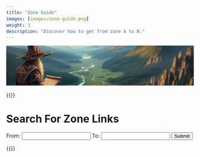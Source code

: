 ```yaml
---
title: "Zone Guide"
images: [images/zone-guide.png]
weight: 3
description: "Discover how to get from zone A to B."
---
```


![Zone Guide](images/zone-guide.png)

{{<rawhtml>}}
<div class="container">
  <form action="" id="searchForm">
    <h1>Search For Zone Links</h1>
    From:
    <input list="zones" name="from" id="from">
    To:
    <input list="zones" name="to" id="to">
  <datalist id="zones">
  </datalist>
    <button type="submit">Submit</button>
  </form>
    <div id="results"></div>
</div>


<script>


isAARoutingEnabled = false;

const zones = new Map([
["qeynos","South Qeynos"], // Classic
["qeynos2","North Qeynos"], // Classic
["qrg","Surefall Glade"], // Classic
["qeytoqrg","Qeynos Hills"], // Classic
["highkeep","HighKeep"], // Classic
["freportn","North Freeport"], // Classic
["freportw","West Freeport"], // Classic
["freporte","East Freeport"], // Classic
["runnyeye","Clan RunnyEye"], // Classic
["qey2hh1","West Karana"], // Classic
["northkarana","North Karana"], // Classic
["southkarana","South Karana"], // Classic
["eastkarana","East Karana"], // Classic
["beholder","Gorge of King Xorbb"], // Classic
["blackburrow","BlackBurrow"], // Classic
["paw","Infected Paw"], // Classic
["rivervale","Rivervale"], // Classic
["kithicor","Kithicor Forest (A)"], // Classic
["commons","West Commonlands"], // Classic
["ecommons","East Commonlands"], // Classic
["erudnint","Erudin Palace"], // Classic
["erudnext","Erudin"], // Classic
["nektulos","Nektulos Forest"], // Classic
["cshome","Sunset Home"], // Classic
["lavastorm","Lavastorm Mountains"], // Classic
["nektropos","Nektropos"], // Classic
["halas","Halas"], // Classic
["everfrost","Everfrost Peaks"], // Classic
["soldunga","Solusek's Eye"], // Classic
["soldungb","Nagafen's Lair"], // Classic
["misty","Misty Thicket (A)"], // Classic
["nro","North Ro"], // Classic
["sro", "South Ro"], // Classic
//["southro","South Ro (A)"], // Classic v2
["befallen","Befallen (A)"], // Classic
["oasis","Oasis of Marr"], // Classic
["tox","Toxxulia Forest"], // Classic
["hole","The Ruins of Old Paineel"], // Classic
["neriaka","Neriak Foreign Quarter"], // Classic
["neriakb","Neriak Commons"], // Classic
["neriakc","Neriak Third Gate"], // Classic
["neriakd","Neriak Palace"], // Classic
["najena","Najena"], // Classic
["qcat","Qeynos Catacombs"], // Classic
["innothule","Innothule Swamp (A)"], // Classic
["feerrott","The Feerrott(A)"], // Classic
["cazicthule","Cazic-Thule"], // Classic
["oggok","Oggok"], // Classic
["rathemtn","Mountains of Rathe"], // Classic
["lakerathe","Lake Rathetear"], // Classic
["grobb","Grobb"], // Classic
["aviak","Aviak Village"], // Classic
["gfaydark","The Greater Faydark"], // Classic
["akanon","Ak'Anon"], // Classic
["steamfont","Steamfont Mountains"], // Classic
["lfaydark","The Lesser Faydark"], // Classic
["crushbone","Clan Crushbone"], // Classic
["mistmoore","Castle Mistmoore"], // Classic
["kaladima","Kaladim (A)"], // Classic
["felwithea","Felwithe (A)"], // Classic
["felwitheb","Felwithe (B)"], // Classic
["unrest","Estate of Unrest"], // Classic
["kedge","Kedge Keep"], // Classic
["guktop","Upper Guk"], // Classic
["gukbottom","Lower Guk"], // Classic
["kaladimb","Kaladim (B)"], // Classic
["butcher","Butcherblock Mountains"], // Classic
["oot","Ocean of Tears"], // Classic
["cauldron","Dagnor's Cauldron"], // Classic
["airplane","Plane of Sky"], // Classic
["fearplane","Plane of Fear"], // Classic
["permafrost","Permafrost Keep"], // Classic
["kerraridge","Kerra Isle"], // Classic
["paineel","Paineel"], // Classic
["hateplane","The Plane of Hate"], // Classic
["arena","The Arena (A)"], // Classic
["soltemple","Temple of Solusek Ro"], // Classic
["erudsxing","Erud's Crossing"], // Classic
["stonebrunt","Stonebrunt Mountains"], // Classic
["warrens","The Warrens"], // Classic
["erudsxing2","Marauder's Mire"], // Classic
["bazaar","The Bazaar"], // Classic
["bazaar2","The Bazaar (2)"], // Classic
["arena2","The Arena (B)"], // Classic
["jaggedpine","The Jaggedpine Forest"], // Classic
["nedaria","Nedaria's Landing"], // Classic
["tutorial","Tutorial Zone"], // Classic
["load","Loading (A)"], // Classic
["load2","Loading (B)"], // Classic
["hateplaneb","The Plane of Hate"], // Classic
["shadowrest","Shadowrest"], // Classic
//["tutoriala","The Mines of Gloomingdeep (A)"], // Classic
//["tutorialb","The Mines of Gloomingdeep (B)"], // Classic
//["clz","Loading (C)"], // Classic
//["poknowledge","Plane of Knowledge"], // Classic
["soldungc","The Caverns of Exile"], // Classic
//["guildlobby","The Guild Lobby"], // Classic
//["barter","The Barter Hall"], // Classic
//["takishruins","Ruins of Takish-Hiz"], // Classic
//["freeporteast","East Freeport"], // Classic v2
//["freeportwest","West Freeport"], // Classic v2
//["freeportsewers","Freeport Sewers"], // Classic v2
//["northro","North Ro (B)"], // Classic v2
//["southro","South Ro (B)"], // Classic v2
//["highpasshold","Highpass Hold"], // Classic v2
//["commonlands","Commonlands"], // Classic v2
//["oceanoftears","Ocean Of Tears"], // Classic v2
//["kithforest","Kithicor Forest (B)"], // Classic v2
//["befallenb","Befallen (B)"], // Classic v2
//["highpasskeep","Highpass Keep"], // Classic v2
//["innothuleb","Innothule Swamp (B)"], // Classic v2
//["toxxulia","Toxxulia Forest"], // Classic v2
//["mistythicket","Misty Thicket (B)"], // Classic v2
["steamfontmts","Steamfont Mountains"], // Classic
["dragonscalea","Tinmizer's Wunderwerks"], // Classic
["crafthalls","Ngreth's Den"], // Classic
["weddingchapel","Wedding Chapel"], // Classic
["weddingchapeldark","Wedding Chapel"], // Classic
["dragoncrypt","Lair of the Fallen"], // Classic
["arttest","Art Testing Domain"], // Classic
["fhalls","The Forgotten Halls"], // Classic
["apprentice","Designer Apprentice"], // Classic
// ["fieldofbone","The Field of Bone"], // Kunark
// ["warslikswood","Warsliks Wood"], // Kunark
// ["droga","Temple of Droga"], // Kunark
// ["cabwest","West Cabilis"], // Kunark
// ["swampofnohope","Swamp of No Hope"], // Kunark
// ["firiona","Firiona Vie"], // Kunark
// ["lakeofillomen","Lake of Ill Omen"], // Kunark
// ["dreadlands","Dreadlands"], // Kunark
// ["burningwood","Burning Woods"], // Kunark
// ["kaesora","Kaesora"], // Kunark
// ["sebilis","Old Sebilis"], // Kunark
// ["citymist","City of Mist"], // Kunark
// ["skyfire","Skyfire Mountains"], // Kunark
// ["frontiermtns","Frontier Mountains"], // Kunark
// ["overthere","The Overthere"], // Kunark
// ["emeraldjungle","The Emerald Jungle"], // Kunark
// ["trakanon","Trakanon's Teeth"], // Kunark
// ["timorous","Timorous Deep"], // Kunark
// ["kurn","Kurn's Tower"], // Kunark
// ["karnor","Karnor's Castle"], // Kunark
// ["chardok","Chardok"], // Kunark
// ["dalnir","Dalnir"], // Kunark
// ["charasis","Howling Stones"], // Kunark
["cabeast","East Cabilis"], // Kunark
// ["nurga","Mines of Nurga"], // Kunark
// ["veeshan","Veeshan's Peak"], // Kunark
// ["veksar","Veksar"], // Kunark
// ["chardokb","The Halls of Betrayal"], // Kunark
// ["iceclad","Iceclad Ocean"], // Scars of Velious
// ["frozenshadow","Tower of Frozen Shadow"], // Scars of Velious
// ["velketor","Velketor's Labyrinth"], // Scars of Velious
// ["kael","Kael Drakkal"], // Scars of Velious
// ["skyshrine","Skyshrine"], // Scars of Velious
// ["thurgadina","Thurgadin"], // Scars of Velious
// ["eastwastes","Eastern Wastes"], // Scars of Velious
// ["cobaltscar","Cobalt Scar"], // Scars of Velious
// ["greatdivide","Great Divide"], // Scars of Velious
// ["wakening","The Wakening Land"], // Scars of Velious
// ["westwastes","Western Wastes"], // Scars of Velious
// ["crystal","Crystal Caverns"], // Scars of Velious
// ["necropolis","Dragon Necropolis"], // Scars of Velious
// ["templeveeshan","Temple of Veeshan"], // Scars of Velious
// ["sirens","Siren's Grotto"], // Scars of Velious
// ["mischiefplane","Plane of Mischief"], // Scars of Velious
// ["growthplane","Plane of Growth"], // Scars of Velious
// ["sleeper","Sleeper's Tomb"], // Scars of Velious
// ["thurgadinb","Icewell Keep"], // Scars of Velious
// ["shadowhaven","Shadow Haven"], // Luclin
// ["nexus","The Nexus"], // Luclin
// ["echo","Echo Caverns"], // Luclin
// ["acrylia","Acrylia Caverns"], // Luclin
// ["sharvahl","Shar Vahl"], // Luclin
// ["paludal","Paludal Caverns"], // Luclin
// ["fungusgrove","Fungus Grove"], // Luclin
// ["vexthal","Vex Thal"], // Luclin
// ["sseru","Sanctus Seru"], // Luclin
// ["katta","Katta Castellum"], // Luclin
// ["netherbian","Netherbian Lair"], // Luclin
// ["ssratemple","Ssraeshza Temple"], // Luclin
// ["griegsend","Grieg's End"], // Luclin
// ["thedeep","The Deep"], // Luclin
// ["shadeweaver","Shadeweaver's Thicket"], // Luclin
// ["hollowshade","Hollowshade Moor"], // Luclin
// ["grimling","Grimling Forest"], // Luclin
// ["mseru","Marus Seru"], // Luclin
// ["letalis","Mons Letalis"], // Luclin
// ["twilight","The Twilight Sea"], // Luclin
// ["thegrey","The Grey"], // Luclin
// ["tenebrous","The Tenebrous Mountains"], // Luclin
// ["maiden","The Maiden's Eye"], // Luclin
// ["dawnshroud","Dawnshroud Peaks"], // Luclin
// ["scarlet","The Scarlet Desert"], // Luclin
// ["umbral","The Umbral Plains"], // Luclin
// ["akheva","Akheva Ruins"], // Luclin
// ["codecay","Ruins of Lxanvom"], // Planes of Power
// ["pojustice","Plane of Justice"], // Planes of Power
// ["potranquility","Plane of Tranquility"], // Planes of Power
// ["ponightmare","Plane of Nightmare"], // Planes of Power
// ["podisease","Plane of Disease"], // Planes of Power
// ["poinnovation","Plane of Innovation"], // Planes of Power
// ["potorment","Plane of Torment"], // Planes of Power
// ["povalor","Plane of Valor"], // Planes of Power
// ["bothunder","Torden, The Bastion of Thunder"], // Planes of Power
// ["postorms","Plane of Storms"], // Planes of Power
// ["hohonora","Halls of Honor"], // Planes of Power
// ["solrotower","Solusek Ro's Tower"], // Planes of Power
// ["powar","Plane of War"], // Planes of Power
// ["potactics","Drunder, Fortress of Zek"], // Planes of Power
// ["poair","Eryslai, the Kingdom of Wind"], // Planes of Power
// ["powater","Reef of Coirnav"], // Planes of Power
// ["pofire","Doomfire, The Burning Lands"], // Planes of Power
// ["poeartha","Vegarlson, The Earthen Badlands"], // Planes of Power
// ["potimea","Plane of Time (A)"], // Planes of Power
// ["hohonorb","Temple of Marr (A)"], // Planes of Power
// ["nightmareb","Lair of Terris Thule"], // Planes of Power
// ["poearthb","Stronghold of the Twelve"], // Planes of Power
// ["potimeb","Plane of Time (B)"], // Planes of Power
// ["gunthak","Gulf of Gunthak"], // LoY
// ["dulak","Dulak's Harbor"], // LoY
// ["torgiran","Torgiran Mines"], // LoY
// ["nadox","Crypt of Nadox"], // LoY
// ["hatesfury","Hate's Fury, The Scorned Maiden"], // LoY
// ["guka","The Cauldron of Lost Souls"], // LDoN
// ["ruja","The Bloodied Quarries"], // LDoN
// ["taka","The Sunken Library"], // LDoN
// ["mira","The Silent Gallery"], // LDoN
// ["mmca","The Forlorn Caverns"], // LDoN
// ["gukb","The Drowning Crypt"], // LDoN
// ["rujb","The Halls of War"], // LDoN
// ["takb","The Shifting Tower"], // LDoN
// ["mirb","The Maw of the Menagerie"], // LDoN
// ["mmcb","The Dreary Grotto"], // LDoN
// ["gukc","The Ancient Aqueducts"], // LDoN
// ["rujc","The Wind Bridges"], // LDoN
// ["takc","The Fading Temple"], // LDoN
// ["mirc","The Spider Den"], // LDoN
// ["mmcc","The Asylum of Invoked Stone"], // LDoN
// ["gukd","The Mushroom Grove"], // LDoN
// ["rujd","The Gladiator Pits"], // LDoN
// ["takd","The Royal Observatory"], // LDoN
// ["mird","The Hushed Banquet"], // LDoN
// ["mmcd","The Chambers of Eternal Affliction"], // LDoN
// ["guke","The Foreboding Prison"], // LDoN
// ["ruje","The Drudge Hollows"], // LDoN
// ["take","The River of Recollection"], // LDoN
// ["mire","The Frosted Halls"], // LDoN
// ["mmce","The Sepulcher of the Damned"], // LDoN
// ["gukf","The Chapel of the Witnesses"], // LDoN
// ["rujf","The Fortified Lair of the Taskmasters"], // LDoN
// ["takf","The Sandfall Corridors"], // LDoN
// ["mirf","The Forgotten Wastes"], // LDoN
// ["mmcf","The Ritualistic Summoning Grounds"], // LDoN
// ["gukg","The Root Garden"], // LDoN
// ["rujg","The Hidden Vale"], // LDoN
// ["takg","The Balancing Chamber"], // LDoN
// ["mirg","The Heart of the Menagerie"], // LDoN
// ["mmcg","The Cesspits of Putrescence"], // LDoN
// ["gukh","The Accursed Sanctuary"], // LDoN
// ["rujh","The Blazing Forge"], // LDoN
// ["takh","The Sweeping Tides"], // LDoN
// ["mirh","The Morbid Laboratory"], // LDoN
// ["mmch","The Aisles of Blood"], // LDoN
// ["ruji","The Arena of Chance"], // LDoN
// ["taki","The Antiquated Palace"], // LDoN
// ["miri","The Theater of Imprisoned Horrors"], // LDoN
// ["mmci","The Halls of Sanguinary Rites"], // LDoN
// ["rujj","The Barracks of War"], // LDoN
// ["takj","The Prismatic Corridors"], // LDoN
// ["mirj","The Grand Library"], // LDoN
// ["mmcj","The Infernal Sanctuary"], // LDoN
// ["abysmal","Abysmal Sea"], // GoD
// ["natimbi","Natimbi, The Broken Shores"], // GoD
// ["qinimi","Qinimi, Court of Nihilia"], // GoD
// ["riwwi","Riwwi, Coliseum of Games"], // GoD
// ["barindu","Barindu, Hanging Gardens"], // GoD
// ["ferubi","Ferubi, Forgotten Temple of Taelosia"], // GoD
// ["snpool","Sewers of Nihilia, Pool of Sludge"], // GoD
// ["snlair","Sewers of Nihilia, Lair of Trapped Ones"], // GoD
// ["snplant","Sewers of Nihilia, Purifying Plant"], // GoD
// ["sncrematory","Sewers of Nihilia, the Crematory"], // GoD
// ["tipt","Tipt, Treacherous Crags"], // GoD
// ["vxed","Vxed, The Crumbling Caverns"], // GoD
// ["yxtta","Yxtta, Pulpit of Exiles"], // GoD
// ["uqua","Uqua, The Ocean God Chantry"], // GoD
// ["kodtaz","Kod'Taz, Broken Trial Grounds"], // GoD
// ["ikkinz","Ikkinz, Chambers of Destruction"], // GoD
// ["qvic","Qvic, Prayer Grounds of Calling"], // GoD
// ["inktuta","Inktu`Ta, The Unmasked Chapel"], // GoD
// ["txevu","Txevu, Lair of the Elite"], // GoD
// ["tacvi","Tacvi, Seat of the Slaver"], // GoD
// ["qvibc","Qvic, the Hidden Vault"], // GoD
// ["wallofslaughter","Wall of Slaughter"], // OoW
// ["bloodfields","The Bloodfields"], // OoW
// ["draniksscar","Dranik's Scar"], // OoW
// ["causeway","Nobles' Causeway"], // OoW
// ["chambersa","Muramite Proving Grounds (A)"], // OoW
// ["chambersb","Muramite Proving Grounds (B)"], // OoW
// ["chambersc","Muramite Proving Grounds (C)"], // OoW
// ["chambersd","Muramite Proving Grounds (D)"], // OoW
// ["chamberse","Muramite Proving Grounds (E)"], // OoW
// ["chambersf","Muramite Proving Grounds (F)"], // OoW
// ["provinggrounds","Muramite Proving Grounds"], // OoW
// ["anguish","Asylum of Anguish"], // OoW
// ["dranikhollowsa","Dranik's Hollows (A)"], // OoW
// ["dranikhollowsb","Dranik's Hollows (B)"], // OoW
// ["dranikhollowsc","Dranik's Hollows (C)"], // OoW
// ["dranikhollowsd","Dranik's Hollows (D)"], // OoW
// ["dranikhollowse","Dranik's Hollows (E)"], // OoW
// ["dranikhollowsf","Dranik's Hollows (F)"], // OoW
// ["dranikhollowsg","Dranik's Hollows (G)"], // OoW
// ["dranikhollowsh","Dranik's Hollows (H)"], // OoW
// ["dranikhollowsi","Dranik's Hollows (I)"], // OoW
// ["dranikhollowsj","Dranik's Hollows (J)"], // OoW
// ["dranikcatacombsa","Catacombs of Dranik (A)"], // OoW
// ["dranikcatacombsb","Catacombs of Dranik (B)"], // OoW
// ["dranikcatacombsc","Catacombs of Dranik (C)"], // OoW
// ["draniksewersa","Sewers of Dranik (A)"], // OoW
// ["draniksewersb","Sewers of Dranik (B)"], // OoW
// ["draniksewersc","Sewers of Dranik (C)"], // OoW
// ["riftseekers","Riftseekers' Sanctum"], // OoW
// ["harbingers","Harbingers' Spire"], // OoW
// ["dranik","The Ruined City of Dranik"], // OoW
// ["broodlands","The Broodlands"], // DoN
// ["stillmoona","Stillmoon Temple"], // DoN
// ["stillmoonb","The Ascent"], // DoN
// ["thundercrest","Thundercrest Isles"], // DoN
// ["delvea","Lavaspinner's Lair"], // DoN
// ["delveb","Tirranun's Delve"], // DoN
// ["thenest","The Accursed Nest"], // DoN
// ["guildhall","Guild Hall"], // DoN
// ["illsalin","Ruins of Illsalin"], // DoDH
// ["illsalina","Imperial Bazaar"], // DoDH
// ["illsalinb","Temple of the Korlach"], // DoDH
// ["illsalinc","The Nargilor Pits"], // DoDH
// ["dreadspire","Dreadspire Keep"], // DoDH
// ["drachnidhive","The Hive"], // DoDH
// ["drachnidhivea","Living Larder"], // DoDH
// ["drachnidhiveb","Coven of the Skinwalkers"], // DoDH
// ["drachnidhivec","Queen Sendaii's Lair"], // DoDH
// ["westkorlach","Stoneroot Falls"], // DoDH
// ["westkorlacha","Chambers of Xill"], // DoDH
// ["westkorlachb","Caverns of the Lost"], // DoDH
// ["westkorlachc","Lair of the Korlach"], // DoDH
// ["eastkorlach","Undershore"], // DoDH
// ["eastkorlacha","Snarlstone Dens"], // DoDH
// ["shadowspine","Shadowspine"], // DoDH
// ["corathus","Corathus Creep"], // DoDH
// ["corathusa","Sporali Caverns"], // DoDH
// ["corathusb","Corathus Lair"], // DoDH
// ["nektulosa","Shadowed Grove"], // DoDH
// ["arcstone","Arcstone"], // PoR
// ["relic","Relic"], // PoR
// ["skylance","Skylance"], // PoR
// ["devastation","The Devastation"], // PoR
// ["devastationa","The Seething Wall"], // PoR
// ["rage","Sverag, Stronghold of Rage"], // PoR
// ["ragea","Razorthorn, Tower of Sullon Zek"], // PoR
// ["takishruinsa","The Root of Ro"], // PoR
// ["elddar","The Elddar Forest"], // PoR
// ["elddara","Tunare's Shrine"], // PoR
// ["theater","Theater of Blood"], // PoR
// ["theatera","Deathknell, Tower of Dissonance"], // PoR
// ["freeportacademy","Academy of Arcane Sciences"], // PoR
// ["freeporttemple","Temple of Marr (B)"], // PoR
// ["freeportmilitia","Freeport Militia House"], // PoR
// ["freeportarena","Arena"], // PoR
// ["freeportcityhall","City Hall"], // PoR
// ["freeporttheater","Theater"], // PoR
// ["freeporthall","Hall of Truth"], // PoR
// ["crescent","Crescent Reach"], // TSS
// ["moors","Blightfire Moors"], // TSS
// ["stonehive","Stone Hive"], // TSS
// ["mesa","Goru`kar Mesa"], // TSS
// ["roost","Blackfeather Roost"], // TSS
// ["steppes","The Steppes"], // TSS
// ["icefall","Icefall Glacier"], // TSS
// ["valdeholm","Valdeholm"], // TSS
// ["frostcrypt","Frostcrypt, Throne of the Shade King"], // TSS
// ["sunderock","Sunderock Springs"], // TSS
// ["vergalid","Vergalid Mines"], // TSS
// ["direwind","Direwind Cliffs"], // TSS
// ["ashengate","Ashengate, Reliquary of the Scale"], // TSS
// ["kattacastrum","Katta Castrum"], // TBS
// ["thalassius","Thalassius, the Coral Keep"], // TBS
// ["atiiki","Jewel of Atiiki"], // TBS
// ["zhisza","Zhisza, the Shissar Sanctuary"], // TBS
// ["silyssar","Silyssar, New Chelsith"], // TBS
// ["solteris","Solteris, the Throne of Ro"], // TBS
// ["barren","Barren Coast"], // TBS
// ["buriedsea","The Buried Sea"], // TBS
// ["jardelshook","Jardel's Hook"], // TBS
// ["monkeyrock","Monkey Rock"], // TBS
// ["suncrest","Suncrest Isle"], // TBS
// ["deadbone","Deadbone Reef"], // TBS
// ["blacksail","Blacksail Folly"], // TBS
// ["maidensgrave","Maiden's Grave"], // TBS
// ["redfeather","Redfeather Isle"], // TBS
// ["shipmvp","The Open Sea (A)"], // TBS
// ["shipmvu","The Open Sea (B)"], // TBS
// ["shippvu","The Open Sea (C)"], // TBS
// ["shipuvu","The Open Sea (D)"], // TBS
// ["shipmvm","The Open Sea (E)"], // TBS
// ["mechanotus","Fortress Mechanotus"], // SoF
// ["mansion","Meldrath's Majestic Mansion"], // SoF
// ["steamfactory","The Steam Factory"], // SoF
// ["shipworkshop","S.H.I.P. Workshop"], // SoF
// ["gyrospireb","Gyrospire Beza"], // SoF
// ["gyrospirez","Gyrospire Zeka"], // SoF
// ["dragonscale","Dragonscale Hills"], // SoF
// ["lopingplains","Loping Plains"], // SoF
// ["hillsofshade","Hills of Shade"], // SoF
// ["bloodmoon","Bloodmoon Keep"], // SoF
// ["crystallos","Crystallos, Lair of the Awakened"], // SoF
// ["guardian","The Mechamatic Guardian"], // SoF
// ["cryptofshade","Crypt of Shade"], // SoF
// ["dragonscaleb","Deepscar's Den"], // SoF
// ["oldfieldofbone","Old Field of Scale"], // SoD
// ["oldkaesoraa","Kaesora Library"], // SoD
// ["oldkaesorab","Hatchery Wing"], // SoD
// ["oldkurn","Old Kurn's Tower"], // SoD
// ["oldkithicor","Bloody Kithicor"], // SoD
// ["oldcommons","Old Commonlands"], // SoD
// ["oldhighpass","Old Highpass Hold"], // SoD
// ["thevoida","The Void (A)"], // SoD
// ["thevoidb","The Void (B)"], // SoD
// ["thevoidc","The Void (C)"], // SoD
// ["thevoidd","The Void (D)"], // SoD
// ["thevoide","The Void (E)"], // SoD
// ["thevoidf","The Void (F)"], // SoD
// ["thevoidg","The Void (G)"], // SoD
// ["oceangreenhills","Oceangreen Hills"], // SoD
// ["oceangreenvillage","Oceangreen Village"], // SoD
// ["oldblackburrow","Old Blackburrow"], // SoD
// ["bertoxtemple","Temple of Bertoxxulous"], // SoD
// ["discord","Korafax, Home of the Riders"], // SoD
// ["discordtower","Citadel of the Worldslayer"], // SoD
// ["oldbloodfield","Old Bloodfields"], // SoD
// ["precipiceofwar","The Precipice of War"], // SoD
// ["olddranik","City of Dranik"], // SoD
// ["toskirakk","Toskirakk"], // SoD
// ["korascian","Korascian Warrens"], // SoD
// ["rathechamber","Rathe Council Chambers"], // SoD
// ["oldfieldofboneb","Field of Scale"], // SoD
// ["brellsrest","Brell's Rest"], // UF
// ["fungalforest","Fungal Forest"], // UF
// ["underquarry","The Underquarry"], // UF
// ["coolingchamber","The Cooling Chamber"], // UF
// ["shiningcity","Kernagir, The Shining City"], // UF
// ["arthicrex","Arthicrex"], // UF
// ["foundation","The Foundation"], // UF
// ["lichencreep","Lichen Creep"], // UF
// ["pellucid","Pellucid Grotto"], // UF
// ["stonesnake","Volska's Husk"], // UF
// ["brellstemple","Brell's Temple"], // UF
// ["convorteum","The Convorteum"], // UF
// ["brellsarena","Brell's Arena"], // UF
// ["crafthalls","Ngreth's Den"], // UF
// ["weddingchapel","Wedding Chapel"], // UF
// ["dragoncrypt","Lair of the Fallen"], // UF
// ["feerrott2","The Feerrott (B)"], // HoT
// ["thulehouse1","House of Thule"], // HoT
// ["thulehouse2","House of Thule, Upper Floors"], // HoT
// ["housegarden","The Grounds"], // HoT
// ["thulelibrary","The Library"], // HoT
// ["well","The Well"], // HoT
// ["fallen","Erudin Burning"], // HoT
// ["morellcastle","Morell's Castle"], // HoT
// ["morelltower", "Morell's Tower"], // HoT
// ["alkabormare","Al`Kabor's Nightmare"], // HoT
// ["miragulmare","Miragul's Nightmare"], // HoT
// ["thuledream","Fear Itself"], // HoT
// ["somnium","Sanctum Somnium"], // HoT
// ["neighborhood","Sunrise Hills"], // HoT
// ["phylactery","Miragul's Phylactery"], // HoT
// ["argath","Argath"], // HoT
// ["arelis","Valley of Lunanyn"], // HoT
// ["beastdomain","Beast's Domain"], // HoT
// ["cityofbronze","City of Bronze"], // HoT
// ["eastsepulcher","East Sepulcher"], // HoT
// ["sarithcity","Sarith City"], // HoT
// ["rubak","Rubak Oseka"], // HoT
// ["resplendent","Resplendent Temple"], // HoT
// ["pillarsalra","Pillars of Alra"], // HoT
// ["windsong","Windsong"], // HoT
// ["guildhalllrg","Palatial Guidhall"], // HoT
// ["sepulcher","Sepulcher of Order"], // HoT
// ["westsepulcher","West Sepulcher"], // HoT
// ["resplendent","Resplendent Temple"], // HoT
// ["shadowedmount","Shadowed Mount"], // HoT
// ["guildhalllrg","Grand Guild Hall"], // HoT
// ["guildhallsml","Greater Guild Hall"], // HoT
// ["plhogrinteriors1a1","One Bedroom House Interior"], // HoT
// ["plhogrinteriors1a2","One Bedroom House Interior"], // HoT
// ["plhogrinteriors3a1","Three Bedroom House Interior"], // HoT
// ["plhogrinteriors3a2","Three Bedroom House Interior"], // HoT
// ["plhogrinteriors3b1","Three Bedroom House Interior"], // HoT
// ["plhogrinteriors3b2","Three Bedroom House Interior"], // HoT
// ["plhdkeinteriors1a1","One Bedroom House Interior"], // HoT
// ["plhdkeinteriors1a2","One Bedroom House Interior"], // HoT
// ["plhdkeinteriors1a3","One Bedroom House Interior"], // HoT
// ["plhdkeinteriors3a1","Three Bedroom House Interior"], // HoT
// ["plhdkeinteriors3a2","Three Bedroom House Interior"], // HoT
// ["plhdkeinteriors3a3","Three Bedroom House Interior"], // HoT
// ["guildhall3","Modest Guild Hall"], // HoT
// ["kaelshard","Kael Drakkel: The King's Madness"], // RoF
// ["eastwastesshard","East Wastes: Zeixshi-Kar's Awakening"], // RoF
// ["crystalshard","The Crystal Caverns: Fragment of Fear"], // RoF
// ["shardslanding","Shard's Landing"], // RoF
// ["xorbb","Valley of King Xorbb"], // RoF
// ["breedinggrounds","The Breeding Grounds"], // RoF
// ["eviltree","Evantil, the Vile Oak"], // RoF
// ["grelleth","Grelleth's Palace, the Chateau of Filth"], // RoF
// ["chapterhouse","Chapterhouse of the Fallen"], // RoF
// ["phinteriortree","Evantil's Abode"], // RoF
// ["chelsithreborn","Chelsith Reborn"], // RoF
// ["poshadow","Plane of Shadow"], // RoF
// ["pomischief","The Plane of Mischief"], // RoF
// ["The Burned Woods","burnedwoods"], // RoF
// ["heartoffear","Heart of Fear: The Threshold"], // RoF
// ["heartoffearb","Heart of Fear: The Rebirth"], // RoF
// ["heartoffearc","Heart of Fear: The Epicenter"], // RoF
// ["thevoidh","The Void (H)"], // CoTF
// ["ethernere","Ethernere Tainted West Karana"], // CoTF
// ["neriakd","Neriak - Fourth Gate"], // CoTF
// ["deadhills","The Dead Hills"], // CoTF
// ["bixiewarfront","Bix Warfront"], // CoTF
// ["towerofrot","Tower of Rot"], // CoTF
// ["arginhiz","Argin-Hiz"], // CoTF
// ["arxmentis","Arx Mentis"], // TDS
// ["brotherisland","Brother Island"], // TDS
// ["endlesscaverns","Caverns of Endless Song"], // TDS
// ["dredge","Combine Dredge"], // TDS
// ["degmar","Degmar, the Lost Castle"], // TDS
// ["kattacastrumb","Katta Castrum, The Deluge"], // TDS
// ["tempesttemple","Tempest Temple"], // TDS
// ["thuliasaur","Thuliasaur Island"], // TDS
// ["exalted","Sul Vius: Demiplane of Life"], // TBM
// ["exaltedb","Sul Vius: Demiplane of Decay"], // TBM
// ["cosul","Crypt of Sul"], // TBM
// ["codecayb","Ruins of Lxanvom"], // TBM
// ["pohealth","The Plane of Health"], // TBM
// ["chardoktwo","Chardok"], // EoK
// ["frontiermtnsb","Frontier Mountains"], // EoK
// ["korshaext","Gates of Kor-Sha"], // EoK
// ["korshaint","Kor-Sha Laboratory"], // EoK
// ["lceanium","Lceanium"], // EoK
// ["scorchedwoods","Scorched Woods"], // EoK
// ["drogab","Temple of Droga"], // EoK
// ["charasisb","Sathir's Tomb"], // RoS
// ["gorowyn","Gorowyn"], // RoS
// ["charasistwo","Howling Stones"], // RoS
// ["skyfiretwo","Skyfire Mountains"], // RoS
// ["overtheretwo","The Overthere"], // RoS
// ["veeshantwo","Veeshan's Peak"], // RoS
// ["esianti","Esianti: Palace of the Winds"], // TBL
// ["trialsofsmoke","Plane of Smoke"], // TBL
// ["stratos","Stratos: Zephyr's Flight"], // TBL
// ["empyr","Empyr: Realms of Ash"], // TBL
// ["aalishai","AAlishai: Palace of Embers"], // TBL
// ["mearatas","Mearatas: The Stone Demesne"], // TBL
// ["chamberoftears","The Chamber of Tears"], // TBL
// ["gnomemtn","Gnome Memorial Mountain"], // TBL
// ["eastwastestwo","The Eastern Wastes"], // ToV
// ["frozenshadowtwo","The Tower of Frozen Shadow"], // ToV
// ["crystaltwoa","The Ry`Gorr Mines"], // ToV
// ["greatdividetwo","The Great Divide"], // ToV
// ["velketortwo","Velketor's Labyrinth"], // ToV
// ["kaeltwo","Kael Drakkel"], // ToV
// ["crystaltwob","Crystal Caverns"], // ToV
// ["sleepertwo","The Sleeper's Tomb"], // CoV
// ["necropolistwo","Dragon Necropolis"], // CoV
// ["cobaltscartwo","Cobalt Scar"], // CoV
// ["westwastestwo","The Western Wastes"], // CoV
// ["skyshrinetwo","Skyshrine"], // CoV
// ["templeveeshantwo","The Temple of Veeshan"], // CoV
// ["maidentwo","Maiden's Eye"], // ToL
// ["umbraltwo","Umbral Plains"], // ToL
// ["akhevatwo","Ka Vethan"], // ToL
// ["vexthaltwo","Vex Thal"], // ToL
// ["shadowvalley","Shadow Valley"], // ToL
// ["basilica","Basilica of Adumbration"], // ToL
// ["bloodfalls","Bloodfalls"], // ToL
// ["maidenhouseint","Coterie Chambers"], // ToL
// ["shadowhaventwo","Ruins of Shadow Haven"], // NoS
// ["sharvahltwo","Shar Vahl, Divided"], // NoS
// ["shadeweavertwo","Shadeweaver's Tangle"], // NoS
// ["paludaltwo","Paludal Caverns"], // NoS
// ["deepshade","Deepshade"], // NoS
// ["firefallpass","Firefall Pass"], // NoS
// ["hollowshadetwo","Hollowshade Moor"], // NoS
// ["darklightcaverns","Darklight Caverns"], // NoS
// ["laurioninn","Laurion Inn"], // LS
// ["timorousfalls","Timorous Falls"], // LS
// ["ankexfen","Ankexfen Keep"], // LS
// ["moorsofnokk","Moors of Nokk"], // LS
// ["unkemptwoods","Unkempt Woods"], // LS
// ["herosforge","The Hero's Forge"], // LS
// ["pallomen","Pal'Lomen"], // LS
]);

// bidirectional routes
const biRoutes = [
    ['qeytoqrg', 'qeynos2'],
    ['qeynos2', 'qeynos'],
    ['qeynos', 'erudsxing'],
    ['qeytoqrg', 'blackburrow'],
    ['blackburrow', 'everfrost'],
    ['blackburrow', 'jaggedpine'],
    ['jaggedpine', 'nedaria'],
    ['everfrost', 'halas'],
    ['everfrost', 'permafrost'],
    ['qeytoqrg', 'qey2hh1'],
    ['qey2hh1', 'northkarana'],
    ['northkarana', 'eastkarana'],
    ['eastkarana', 'southkarana'],
    ['southkarana', 'lakerathe'],
    ['lakerathe', 'arena'],
    ['lakerathe', 'rathemtn'],
    ['rathemtn', 'feerrott'],
    ['feerrott', 'fearplane'],
    ['feerrott', 'cazicthule'],
    ['qrg', 'qeytoqrg'],
    ['qeynos', 'qcat'],
    ['qeynos2', 'qcat'],
    ['erudsxing', 'erudnext'],
    ['erudnext', 'tox'],
    ['tox', 'kerraridge'],
    ['erudnext', 'erudnint'],
    ['feerrott', 'innothule'],
    ['innothule', 'grobb'],
    ['innothule', 'sro'],
    ['innothule', 'guktop'],
    ['guktop', 'gukbottom'],
    ['sro', 'oasis'],
    ['oasis', 'nro'],
    ['nro', 'freporte'],
    ['freporte', 'freportw'],
    ['freportw', 'freportn'],
    ['freportw', 'ecommons'],
    ['ecommons', 'commons'],
    ['commons', 'nektulos'],
];

// unidirectional (one way) routes
const uniRoutes = [
    'airplane', 'ecommons',
];


// special notes for connections
notes = new Map([
    ['qeynoserudsxing', 'use boat to'],
    ['erudsxingsqeynos', 'use boat to'],
]);

// The graph
const adjacencyList = new Map();

// Add node
function addNode(zone) {
    adjacencyList.set(zone, []);
}

// Add edge, undirected
function addBiEdge(origin, destination) {
    src = adjacencyList.get(origin)
    if (!src) {
        console.log("addBiEdge "+origin+", "+destination+": no src for "+origin);
        return
    }
    src.push(destination);
    dst = adjacencyList.get(destination)
    if (!dst) {
        console.log("addBiEdge "+origin+", "+destination+": no dst for "+destination);
        return
    }
    dst.push(origin);
}

function addEdge(origin, destination) {
    src = adjacencyList.get(origin)
    if (!src) {
        console.log("addEdge "+origin+", "+destination+": no src for "+origin);
        return
    }
    src.push(destination);
}

// Create the Graph
zones.forEach(function(value, key) {
    addNode(key);
});
biRoutes.forEach(route => addBiEdge(...route))
uniRoutes.forEach(route => addEdge(...route))

// special universal transport things

// Bazaar AA
for (const [key, value] of zones) {
     addEdge(key, "bazaar"); // every zone can get to bazaar
     notes.set(key+"bazaar", "use bazaar portal AA to");
}

// Tearel in bazaar
tearelZones = [
'akanon',
'cabeast', // kunark
'erudnext',
'felwithea',
'freportw',
'gfaydark',
'grobb',
'halas',
'kaladima',
'neriakb',
'oggok',
'paineel',
'qeynos2',
'rivervale',
'airplane',
'hateplane',
].forEach(function(value) {
    addEdge("bazaar", value);
    notes.set("bazaar"+value, "use Tearel to teleport to");
});


function bfs(start, end) {

    const visited = new Set();

    const queue = [start];
    var last = start;

    while (queue.length > 0) {

        const zone = queue.shift(); // mutates the queue

        let destinations = adjacencyList.get(zone);

        for (const destination of destinations) {
            if (destination === end)  {
                while (val = queue.pop()) {
                    adj = notes.get(last+val);
                    console.log(last+" "+(adj ? adj : "zone to")+" "+val)

                    last = val;
                }
                adj = notes.get(last+destination);
                console.log(last+" "+(adj ? adj : "zone to")+" "+end)
                return;

            }

            adj = notes.get(zone+destination);
            if (!isAA(adj) && !visited.has(destination)) {
                visited.add(destination);
                queue.push(destination);
            }
        }
    }

    console.log("no route to "+end);
    return;
}

function dfs(start, end, nav, visited = new Set()) {
    visited.add(start);

    const destinations = adjacencyList.get(start);
    if (!destinations) {
        console.log("no destinations for "+start);
        return false;
    }

    for (const destination of destinations) {
        if (destination === end)  {
            nav.push(destination);
            return true;
        }

        if (!visited.has(destination)) {
            if (dfs(destination, end, nav, visited)) {
                nav.push(destination);
                return true;
            }
        }
    }
    return false;
}

nav = [];
start = "qeytoqrg";
end = "erudsxing";
if (dfs(start, end, nav)) {
    src = start
    while (dst = nav.pop()) {
        adj = notes.get(start+dst);
        srcFullName = zones.get(src);
        dstFullName = zones.get(dst);

        console.log("from "+srcFullName+" ("+src+") "+(adj ? adj : "zone to")+" "+dstFullName+" ("+dst+")");
        src = dst;
    }
} else {
    console.log("no route to "+end);
}

let searchForm = document.getElementById("searchForm");

searchForm.addEventListener("submit", (e) => {
    e.preventDefault();
    let from = document.getElementById("from");
    let to = document.getElementById("to");

    nav = [];
    if (dfs(from.value, to.value, nav)) {
        src = from.value;
        out = "To get from "+zones.get(from.value)+" to "+zones.get(to.value)+":<br>";

        while (dst = nav.pop()) {
            adj = notes.get(src+dst);
            srcFullName = zones.get(src);
            dstFullName = zones.get(dst);

            out += "From "+srcFullName+" ("+src+") "+(adj ? adj : "zone to")+" "+dstFullName+" ("+dst+")<br>";
            src = dst;
        }
        out += "You are now in "+zones.get(to.value)+"!<br>";
        document.getElementById("results").innerHTML = out;
        return;
    }
    document.getElementById("results").innerHTML = "No route to "+to.value+" found.";
});

let zonesList = document.getElementById("zones");
zones.forEach(function(value, key) {
    let option = document.createElement("option");
    option.value = key;
    option.text = value;
    zonesList.appendChild(option);
});

</script>



{{</rawhtml>}}

